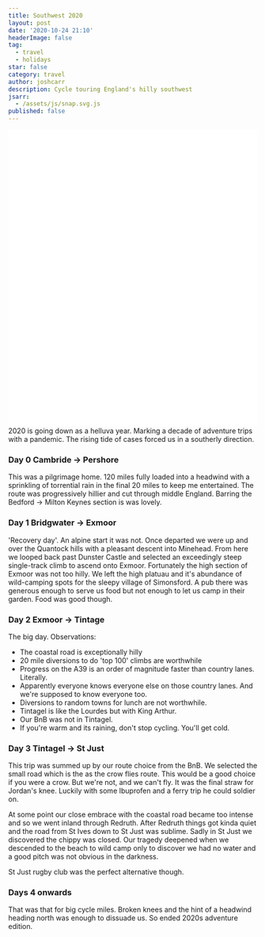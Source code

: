 ```yaml
---
title: Southwest 2020
layout: post
date: '2020-10-24 21:10'
headerImage: false
tag:
  - travel
  - holidays
star: false
category: travel
author: joshcarr
description: Cycle touring England's hilly southwest
jsarr:
  - /assets/js/snap.svg.js
published: false
---
```


<style>
.container {
  position: sticky;
  position: -webkit-sticky;
  top:0;
  background-color: white;
  z-index:10;
  height: 15vh;
  overflow: hidden;
}
</style>
<div class="container">
<svg id="someID" width="100%" height="100%" preserveAspectRatio="none" viewBox="0 0 600 150" ></svg>
</div>

<div markdown="1" class="contentCont" id="scroll">
2020 is going down as a helluva year. Marking a decade of adventure trips with a pandemic. The rising tide of cases forced us in a southerly direction. 

### Day 0 Cambride -> Pershore
This was a pilgrimage home. 120 miles fully loaded into a headwind with a sprinkling of torrential rain in the final 20 miles to keep me entertained. The route was progressively hillier and cut through middle England. Barring the Bedford -> Milton Keynes section is was lovely. 

### Day 1 Bridgwater -> Exmoor
'Recovery day'. An alpine start it was not. Once departed we were up and over the Quantock hills with a pleasant descent into Minehead. From here we looped back past Dunster Castle and selected an exceedingly steep single-track climb to ascend onto Exmoor. Fortunately the high section of Exmoor was not too hilly. We left the high platuau and it's abundance of wild-camping spots for the sleepy village of Simonsford. A pub there was generous enough to serve us food but not enough to let us camp in their garden. Food was good though. 

### Day 2 Exmoor -> Tintage
The big day. Observations:
- The coastal road is exceptionally hilly
- 20 mile diversions to do 'top 100' climbs are worthwhile
- Progress on the A39 is an order of magnitude faster than country lanes. Literally.
- Apparently everyone knows everyone else on those country lanes. And we're supposed to know everyone too.
- Diversions to random towns for lunch are not worthwhile.
- Tintagel is like the Lourdes but with King Arthur.
- Our BnB was not in Tintagel.
- If you're warm and its raining, don't stop cycling. You'll get cold.


### Day 3 Tintagel -> St Just
This trip was summed up by our route choice from the BnB. We selected the small road which is the as the crow flies route. This would be a good choice if you were a crow. But we're not, and we can't fly. It was the final straw for Jordan's knee. Luckily with some Ibuprofen and a ferry trip he could soldier on. 

At some point our close embrace with the coastal road became too intense and so we went inland through Redruth. After Redruth things got kinda quiet and the road from St Ives down to St Just was sublime. Sadly in St Just we discovered the chippy was closed. Our tragedy deepened when we descended to the beach to wild camp only to discover we had no water and a good pitch was not obvious in the darkness. 

St Just rugby club was the perfect alternative though.

### Days 4 onwards
That was that for big cycle miles. Broken knees and the hint of a headwind heading north was enough to dissuade us. So ended 2020s adventure edition. 




</div>
